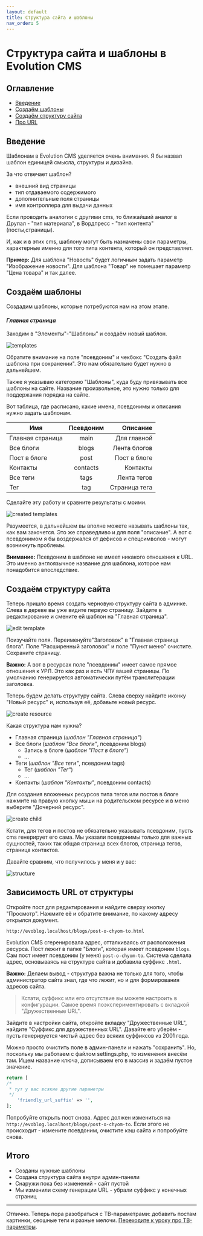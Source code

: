 ```yaml
---
layout: default
title: Структура сайта и шаблоны
nav_order: 5
---
```


# Структура сайта и шаблоны в Evolution CMS

## Оглавление

- [Введение](#part1)
- [Создаём шаблоны](#part2)
- [Создаём структуру сайта](#part3)
- [Про URL](#part4)

## Введение <a name="part1"></a>

Шаблонам в Evolution CMS уделяется очень внимания. Я бы назвал шаблон единицей смысла, структуры и дизайна.

За что отвечает шаблон?

- внешний вид страницы
- тип отдаваемого содержимого
- дополнительные поля страницы
- имя контроллера для выдачи данных

Если проводить аналогии с другими cms, то ближайший аналог в Друпал - "тип материала", в Вордпресс - "тип контента" (посты,страницы).

И, как и в этих cms, шаблону могут быть назначены свои параметры, характерные именно для того типа контента, который он представляет.

**Пример:** Для шаблона "Новость" будет логичным задать параметр "Изображение новости". Для шаблона "Товар" не помешает параметр "Цена товара" и так далее.

## Создаём шаблоны <a name="part2"></a>

Создадим шаблоны, которые потребуются нам на этом этапе.

#### _Главная страница_

Заходим в "Элементы"-"Шаблоны" и создаём новый шаблон.

![templates](assets/images/s25.png)

Обратите внимание на поле "псевдоним" и чекбокс "Создать файл шаблона при сохранении". Это нам обязательно будет нужно в дальнейшем.

Также я указываю категорию "Шаблоны", куда буду привязывать все шаблоны на сайте. Название произвольное, это нужно только для поддержания порядка на сайте.

Вот таблица, где расписано, какие имена, псевдонимы и описания нужно задать шаблонам.

| Имя              | Псевдоним |      Описание |
| ---------------- | :-------: | ------------: |
| Главная страница |   main    |   Для главной |
| Все блоги        |   blogs   |  Лента блогов |
| Пост в блоге     |   post    |  Пост в блоге |
| Контакты         | contacts  |      Контакты |
| Все теги         |   tags    |   Лента тегов |
| Тег              |    tag    | Страница тега |

Сделайте эту работу и сравните результаты с моими.

![created templates](assets/images/s26.png)

Разумеется, в дальнейшем вы вполне можете называть шаблоны так, как вам захочется. Это же справедливо и для поля "описание". А вот с псевдонимом я бы воздержался от дефисов и спецсимволов - могут возникнуть проблемы.

**Внимание:** Псевдоним в шаблоне не имеет никакого отношения к URL. Это именно англоязычное название для шаблона, которое нам понадобится впоследствие.

## Создаём структуру сайта <a name="part3"></a>

Теперь пришло время создать черновую структуру сайта в админке.
Слева в дереве вы уже видите первую страницу. Зайдите в редактирование и смените ей шаблон на "Главная страница".

![edit template](assets/images/s27.png)

Поизучайте поля. Переименуйте"Заголовок" в "Главная страница блога". Поле "Расширенный заголовок" и поле "Пункт меню" очистите. Сохраните страницу.

**Важно:** А вот в ресурсах поле "псевдоним" имеет самое прямое отношения к УРЛ. Это как раз и есть ЧПУ вашей страницы. По умолчанию генерируется автоматически путём транслитерации заголовка.

Теперь будем делать структуру сайта. Слева сверху найдите иконку "Новый ресурс" и, используя её, добавьте новый ресурс.

![create resource](assets/images/s28.png)

Какая структура нам нужна?

- Главная страница (_шаблон "Главная страница"_)
- Все блоги (_шаблон "Все блоги"_, псевдоним blogs)
  - Запись в блоге (_шаблон "Пост в блоге"_)
  - ...
- Теги (_шаблон "Все теги"_, псевдоним tags)
  - Тег (_шаблон "Тег"_)
  - ...
- Контакты (_шаблон "Контакты"_, псевдоним contacts)

Для создания вложенных ресурсов типа тегов или постов в блоге нажмите на правую кнопку мыши на родительском ресурсе и в меню выберите "Дочерний ресурс".

![create child](assets/images/s29.png)

Кстати, для тегов и постов не обязательно указывать псевдоним, пусть cms генерирует его сама. Мы указали псевдонимы только для важных сущностей, таких так общая страница всех блогов, страница тегов, страница контактов.

Давайте сравним, что получилось у меня и у вас:

![structure](assets/images/s30.png)

## Зависимость URL от структуры <a name="part4"></a>

Откройте пост для редактирования и найдите сверху кнопку "Просмотр". Нажмите её и обратите внимание, по какому адресу открылся документ.

```
http://evoblog.localhost/blogs/post-o-chyom-to.html
```

Evolution CMS сгеренировала адрес, отталкиваясь от расположения ресурса. Пост лежит в папке "Блоги", которая имеет псевдоним `blogs`. Сам пост имеет псевдоним (у меня) `post-o-chyom-to`. Система сделала адрес, основываясь на структуре сайта и добавила суффикс `.html`.

**Важно:** Делаем вывод - структура важна не только для того, чтобы администратор сайта знал, где что лежит, но и для формирования адресов сайта.

> Кстати, суффикс или его отсутствие вы можете настроить в конфигурации. Самое время поэкспериментировать с вкладкой "Дружественные URL".

Зайдите в настройки сайта, откройте вкладку "Дружественные URL", найдите "Суффикс для дружественных URL". Давайте его уберём - пусть генерируется чистый адрес без всяких суффиксов из 2001 года.

Можно просто очистить поле в админ-панели и нажать "сохранить". Но, поскольку мы работаем с файлом settings.php, то изменения внесём там. Ищем название ключа, дописываем его в массив и задаём пустое значение.

```php
return [
/*
 * тут у вас всякие другие параметры
 */
    'friendly_url_suffix' => '',
];
```

Попробуйте открыть пост снова. Адрес должен измениться на `http://evoblog.localhost/blogs/post-o-chyom-to`. Если этого не происходит - измените псевдоним, очистите кэш сайта и попробуйте снова.

## Итого

- Созданы нужные шаблоны
- Создана структура сайта внутри админ-панели
- Снаружи пока без изменений - сайт пустой
- Мы изменили схему генерации URL - убрали суффикс у конечных страниц

---

Отлично. Теперь пора разобраться с ТВ-параметрами: добавить постам картинки, сеошные теги и разные мелочи. [Переходите к уроку про ТВ-параметры](/005_%D0%A2%D0%92-%D0%BF%D0%B0%D1%80%D0%B0%D0%BC%D0%B5%D1%82%D1%80%D1%8B%20%D0%B2%20Evolution%20CMS.md).
